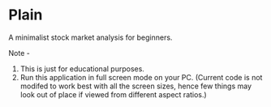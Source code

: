 # Plain
A minimalist stock market analysis for beginners.


Note - 
1. This is just for educational purposes.
2. Run this application in full screen mode on your PC. (Current code is not modifed to work best with all the screen sizes, hence few things may look out of place if viewed from different aspect ratios.)
